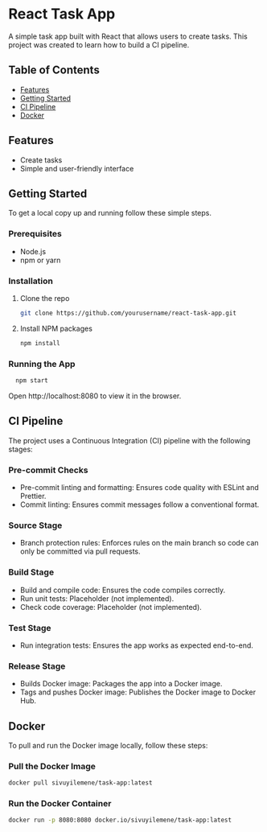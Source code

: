 # React Task App

A simple task app built with React that allows users to create tasks. This project was created to learn how to build a CI pipeline.

## Table of Contents

- [Features](#features)
- [Getting Started](#getting-started)
- [CI Pipeline](#ci-pipeline)
- [Docker](#docker)


## Features

- Create tasks
- Simple and user-friendly interface

## Getting Started

To get a local copy up and running follow these simple steps.

### Prerequisites

- Node.js
- npm or yarn

### Installation

1. Clone the repo
   ```sh
   git clone https://github.com/yourusername/react-task-app.git
   ```
2. Install NPM packages
    ```sh
    npm install
    ```
### Running the App
   ```sh
     npm start
   ```

Open http://localhost:8080 to view it in the browser.

## CI Pipeline

The project uses a Continuous Integration (CI) pipeline with the following stages:

### Pre-commit Checks
- Pre-commit linting and formatting: Ensures code quality with ESLint and Prettier.
- Commit linting: Ensures commit messages follow a conventional format.
### Source Stage
- Branch protection rules: Enforces rules on the main branch so code can only be committed via pull requests.
### Build Stage
- Build and compile code: Ensures the code compiles correctly.
- Run unit tests: Placeholder (not implemented).
- Check code coverage: Placeholder (not implemented).
### Test Stage
- Run integration tests: Ensures the app works as expected end-to-end.
### Release Stage
- Builds Docker image: Packages the app into a Docker image.
- Tags and pushes Docker image: Publishes the Docker image to Docker Hub.

## Docker
To pull and run the Docker image locally, follow these steps:

### Pull the Docker Image
```sh
docker pull sivuyilemene/task-app:latest
```
### Run the Docker Container
```sh
docker run -p 8080:8080 docker.io/sivuyilemene/task-app:latest
```
